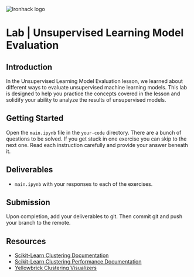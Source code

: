 ![Ironhack logo](https://i.imgur.com/1QgrNNw.png)

# Lab | Unsupervised Learning Model Evaluation

## Introduction


In the Unsupervised Learning Model Evaluation lesson, we learned about different ways to evaluate unsupervised machine learning models. This lab is designed to help you practice the concepts covered in the lesson and solidify your ability to analyze the results of unsupervised models.

## Getting Started

Open the `main.ipynb` file in the `your-code` directory. There are a bunch of questions to be solved. If you get stuck in one exercise you can skip to the next one. Read each instruction carefully and provide your answer beneath it.

## Deliverables

- `main.ipynb` with your responses to each of the exercises.

## Submission

Upon completion, add your deliverables to git. Then commit git and push your branch to the remote.

## Resources

- [Scikit-Learn Clustering Documentation](https://scikit-learn.org/stable/modules/clustering.html)
- [Scikit-Learn Clustering Performance Documentation](https://scikit-learn.org/stable/modules/clustering.html#clustering-performance-evaluation)
- [Yellowbrick Clustering Visualizers](https://www.scikit-yb.org/en/latest/api/cluster/)